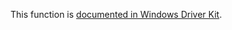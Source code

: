 This function is [documented in Windows Driver Kit](https://learn.microsoft.com/en-us/windows-hardware/drivers/ddi/ntddk/nf-ntddk-rtlenumerategenerictableavl).
